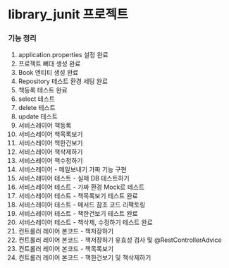 # library_junit 프로젝트

### 기능 정리
 1. application.properties 설정 완료
 2. 프로젝트 뼈대 생성 완료
 3. Book 엔티티 생성 완료
 4. Repository 테스트 환경 세팅 완료
 5. 책등록 테스트 완료
 6. select 테스트
 7. delete 테스트
 8. update 테스트
 9. 서비스레이어 책등록
 10. 서비스레이어 책목록보기
 11. 서비스레이어 책한건보기
 12. 서비스레이어 책삭제하기
 13. 서비스레이어 책수정하기
 14. 서비스레이어 - 메일보내기 가짜 기능 구현
 15. 서비스레이어 테스트 - 실제 DB 테스트하기
 16. 서비스레이어 테스트 - 가짜 환경 Mock로 테스트
 17. 서비스레이어 테스트 - 책목록보기 테스트 완료
 18. 서비스레이어 테스트 - 메서드 참조 코드 리팩토링
 19. 서비스레이어 테스트 - 책한건보기 테스트 완료
 20. 서비스레이어 테스트 - 책삭제, 수정하기 테스트 완료
 21. 컨트롤러 레이어 본코드 - 책저장하기
 22. 컨트롤러 레이어 본코드 - 책저장하기 유효성 검사 및 @RestControllerAdvice
 23. 컨트롤러 레이어 본코드 - 책목록보기
 24. 컨트롤러 레이어 본코드 - 책한건보기 및 책삭제하기 
